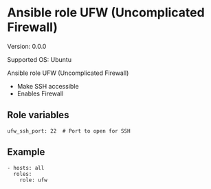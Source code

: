 # Ansible role UFW (Uncomplicated Firewall)

Version: 0.0.0

Supported OS: Ubuntu

Ansible role UFW (Uncomplicated Firewall)

- Make SSH accessible
- Enables Firewall

## Role variables
```
ufw_ssh_port: 22  # Port to open for SSH
```

## Example
```
- hosts: all
  roles:
    role: ufw
```
